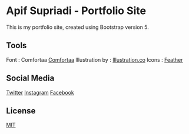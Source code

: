 # Apif Supriadi - Portfolio Site
This is my portfolio site, created using Bootstrap version 5.

## Tools
Font : Comfortaa [Comfortaa](https://fonts.google.com/specimen/Comfortaa?preview.text_type=custom)
Illustration by : [Illustration.co](https://illlustrations.co/)
Icons : [Feather](https://feathericons.com/)

## Social Media
[Twitter](https://twitter.com/pifzzy)
[Instagram](https://instagram.com/pifzzy)
[Facebook](https://facebook.com/apfsprd/)

## License
[MIT](https://choosealicense.com/licenses/mit/)
